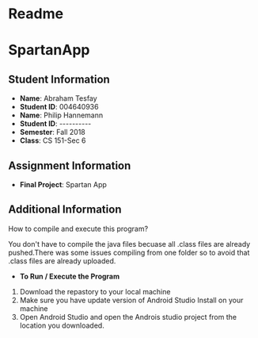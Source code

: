 # Readme

# SpartanApp


## Student Information

- **Name**: Abraham Tesfay
- **Student ID**: 004640936
- **Name**: Philip Hannemann
- **Student ID**: ----------
- **Semester**: Fall 2018
- **Class**: CS 151-Sec 6

## Assignment Information
- **Final Project**: Spartan App

## Additional Information

How to compile and execute this program?

You don't have to compile the java files becuase all .class files are already pushed.There was some issues compiling from one 
folder so to avoid that .class files are already uploaded.
- **To Run / Execute the Program**
1. Download the repastory to your local machine 
2. Make sure you have update version of Android Studio Install on your machine
3. Open Android Studio and open the Androis studio project from the location you downloaded.
